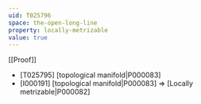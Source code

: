 ```yaml
---
uid: T025796
space: the-open-long-line
property: locally-metrizable
value: true
---
```

[[Proof]]

* [T025795] [topological manifold|P000083]
* [I000191] [topological manifold|P000083] => [Locally metrizable|P000082]

